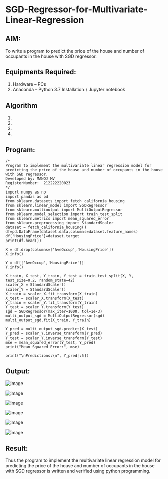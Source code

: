 # SGD-Regressor-for-Multivariate-Linear-Regression

## AIM:
To write a program to predict the price of the house and number of occupants in the house with SGD regressor.

## Equipments Required:
1. Hardware – PCs
2. Anaconda – Python 3.7 Installation / Jupyter notebook

## Algorithm
1. 
2. 
3. 
4. 

## Program:
```
/*
Program to implement the multivariate linear regression model for predicting the price of the house and number of occupants in the house with SGD regressor.
Developed by: MANOJ MV
RegisterNumber:  212222220023
*/
import numpy as np
import pandas as pd
from sklearn.datasets import fetch_california_housing
from sklearn.linear_model import SGDRegressor
from sklearn.multioutput import MultiOutputRegressor
from sklearn.model_selection import train_test_split
from sklearn.metrics import mean_squared_error
from sklearn.preprocessing import StandardScaler
dataset = fetch_california_housing()
df=pd.DataFrame(dataset.data,columns=dataset.feature_names)
df['HousingPrice']=dataset.target
print(df.head())

X = df.drop(columns=['AveOccup','HousingPrice'])
X.info()

Y = df[['AveOccup','HousingPrice']]
Y.info()

X_train, X_test, Y_train, Y_test = train_test_split(X, Y, test_size=0.2, random_state=42)
scaler_X = StandardScaler()
scaler_Y = StandardScaler()
X_train = scaler_X.fit_transform(X_train)
X_test = scaler_X.transform(X_test)
Y_train = scaler_Y.fit_transform(Y_train)
Y_test = scaler_Y.transform(Y_test)
sgd = SGDRegressor(max_iter=1000, tol=1e-3)
multi_output_sgd = MultiOutputRegressor(sgd)
multi_output_sgd.fit(X_train, Y_train)

Y_pred = multi_output_sgd.predict(X_test)
Y_pred = scaler_Y.inverse_transform(Y_pred)
Y_test = scaler_Y.inverse_transform(Y_test)
mse = mean_squared_error(Y_test, Y_pred)
print("Mean Squared Error:", mse)

print("\nPredictions:\n", Y_pred[:5])
```

## Output:
![image](https://github.com/user-attachments/assets/8e3d724b-5f63-41f7-9c04-c4f6566fc1c4)

![image](https://github.com/user-attachments/assets/a4b69b32-cdd0-41a1-a86d-cbe47010776d)

![image](https://github.com/user-attachments/assets/199b8564-1f28-4807-a5e9-90858d7faf5f)

![image](https://github.com/user-attachments/assets/729262b5-26e5-48a3-aef6-19ac7c2178b2)

![image](https://github.com/user-attachments/assets/eada08ef-8d4e-4453-b278-83f73c85d9af)

![image](https://github.com/user-attachments/assets/c78783f7-f656-487f-9c8e-d19cc8bdea39)
## Result:
Thus the program to implement the multivariate linear regression model for predicting the price of the house and number of occupants in the house with SGD regressor is written and verified using python programming.
